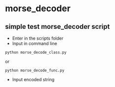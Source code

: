 # morse_decoder
## simple test morse_decoder script

* Enter in the scripts folder
* Input in command line
```command
python morse_decode_class.py
```
or
```command
python morse_decode_func.py
```
* Input encoded string
